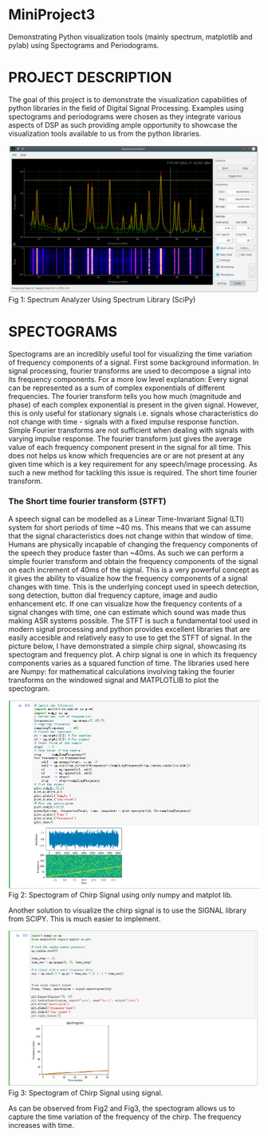 # MiniProject3
Demonstrating Python visualization tools (mainly spectrum, matplotlib and pylab) using Spectograms and Periodograms.

# PROJECT DESCRIPTION
The goal of this project is to demonstrate the visualization capabilities of python libraries in the field of Digital Signal Processing. Examples using spectograms and periodograms were chosen as they integrate various aspects of DSP as such providing ample opportunity to showcase the visualization tools available to us from the python libraries.

![Screenshot](Screenshot.png)
Fig 1: Spectrum Analyzer Using Spectrum Library (SciPy)

# SPECTOGRAMS
Spectograms are an incredibly useful tool for visualizing the time variation of frequency components of a signal. First some background information. In signal processing, fourier transforms are used to decompose a signal into its frequency components. For a more low level explanation: Every signal can be represented as a sum of complex exponentials of different frequencies. The fourier transform tells you how much (magnitude and phase) of each complex exponential is present in the given signal. However, this is only useful for stationary signals i.e. signals whose characteristics do not change with time - signals with a fixed impulse response function. Simple Fourier transforms are not sufficient when dealing with signals with varying impulse response. The fourier transform just gives the average value of each frequency component present in the signal for all time. This does not helps us know which frequencies are or are not present at any given time which is a key requirement for any speech/image processing. As such a new method for tackling this issue is required. The short time fourier transform.

### The Short time fourier transform (STFT) ###
A speech signal can be modelled as a Linear Time-Invariant Signal (LTI) system for short periods of time ~40 ms. This means that we can assume that the signal characteristics does not change within that window of time. Humans are physically incapable of changing the frequency components of the speech they produce faster than ~40ms.  As such we can perform a simple fourier transform and obtain the frequency components of the signal on each increment of 40ms of the signal. This is a very powerful concept as it gives the ability to visualize how the frequency components of a signal changes with time. This is the underlying concept used in speech detection, song detection, button dial frequency capture, image and audio enhancement etc. If one can visualize how the frequency contents of a signal changes with time, one can estimate which sound was made thus making ASR systems possible. The STFT is such a fundamental tool used in modern signal processing and python provides excellent libraries that are easily accesible and relatively easy to use to get the STFT of signal. In the picture below, I have demonstrated a simple chirp signal, showcasing its spectogram and frequency plot. A chirp signal is one in which its frequency components varies as a squared function of time. The libraries used here are Numpy: for mathematical calculations involving taking the fourier transforms on the windowed signal and MATPLOTLIB to plot the spectogram.

![Screenshot](Capture.PNG)
Fig 2: Spectogram of Chirp Signal using only numpy and matplot lib.

Another solution to visualize the chirp signal is to use the SIGNAL library from SCIPY. This is much easier to implement. 

![Screenshot](sig.PNG)
Fig 3: Spectogram of Chirp Signal using signal.

As can be observed from Fig2 and Fig3, the spectogram allows us to capture the time variation of the frequency of the chirp. The frequency increases with time. 
